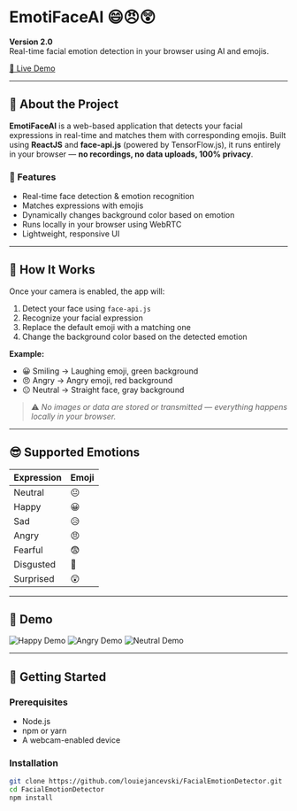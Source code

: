 # EmotiFaceAI 😄😠😲

**Version 2.0**  
Real-time facial emotion detection in your browser using AI and emojis.

[🔗 Live Demo](https://louiejancevski.github.io/FacialEmotionDetector)

---

## 📌 About the Project

**EmotiFaceAI** is a web-based application that detects your facial expressions in real-time and matches them with corresponding emojis. Built using **ReactJS** and **face-api.js** (powered by TensorFlow.js), it runs entirely in your browser — **no recordings, no data uploads, 100% privacy**.

### 🎯 Features

- Real-time face detection & emotion recognition
- Matches expressions with emojis
- Dynamically changes background color based on emotion
- Runs locally in your browser using WebRTC
- Lightweight, responsive UI

---

## 🧠 How It Works

Once your camera is enabled, the app will:

1. Detect your face using `face-api.js`
2. Recognize your facial expression
3. Replace the default emoji with a matching one
4. Change the background color based on the detected emotion

**Example:**

- 😀 Smiling → Laughing emoji, green background  
- 😠 Angry → Angry emoji, red background  
- 😐 Neutral → Straight face, gray background  

> ⚠️ _No images or data are stored or transmitted — everything happens locally in your browser._

---

## 😎 Supported Emotions

| Expression  | Emoji  |
|-------------|--------|
| Neutral     | 😐     |
| Happy       | 😀     |
| Sad         | 😥     |
| Angry       | 😠     |
| Fearful     | 😨     |
| Disgusted   | 🤢     |
| Surprised   | 😲     |

---

## 🧪 Demo

![Happy Demo](demo-images/happy.png)
![Angry Demo](demo-images/angry.png)
![Neutral Demo](demo-images/neutral.png)

---

## 🚀 Getting Started

### Prerequisites

- Node.js
- npm or yarn
- A webcam-enabled device

### Installation

```bash
git clone https://github.com/louiejancevski/FacialEmotionDetector.git
cd FacialEmotionDetector
npm install
